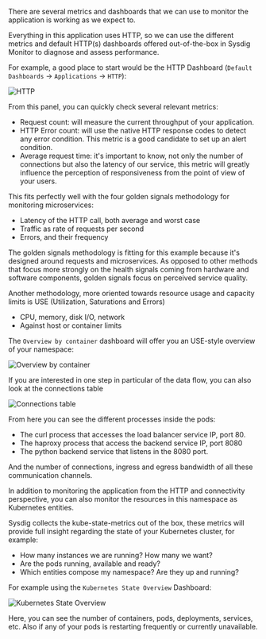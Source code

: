 There are several metrics and dashboards that we can use to monitor the application is working as we expect to.

Everything in this application uses HTTP, so we can use the different metrics and default HTTP(s) dashboards offered out-of-the-box in Sysdig Monitor to diagnose and assess performance.

For example, a good place to start would be the HTTP Dashboard (`Default Dashboards` → `Applications` → `HTTP`):

![HTTP](/sysdig/scenarios/monitor-lab05/assets/image05.png)

From this panel, you can quickly check several relevant metrics:

- Request count: will measure the current throughput of your application.
- HTTP Error count: will use the native HTTP response codes to detect any error condition. This metric is a good candidate to set up an alert condition.
- Average request time: it's important to know, not only the number of connections but also the latency of our service, this metric will greatly influence the perception of responsiveness from the point of view of your users.

This fits perfectly well with the four golden signals methodology for monitoring microservices:

- Latency of the HTTP call, both average and worst case
- Traffic as rate of requests per second
- Errors, and their frequency

The golden signals methodology is fitting for this example because it's designed around requests and microservices. As opposed to other methods that focus more strongly on the health signals coming from hardware and software components, golden signals focus on perceived service quality.

Another methodology, more oriented towards resource usage and capacity limits is USE (Utilization, Saturations and Errors)

- CPU, memory, disk I/O, network
- Against host or container limits

The `Overview by container` dashboard will offer you an USE-style overview of your namespace:

![Overview by container](/sysdig/scenarios/monitor-lab05/assets/image06.png)

If you are interested in one step in particular of the data flow, you can also look at the connections table

![Connections table](/sysdig/scenarios/monitor-lab05/assets/image07.png)

From here you can see the different processes inside the pods:

- The curl process that accesses the load balancer service IP, port 80.
- The haproxy process that access the backend service IP, port 8080
- The python backend service that listens in the 8080 port.

And the number of connections, ingress and egress bandwidth of all these communication channels.

In addition to monitoring the application from the HTTP and connectivity perspective, you can also monitor the resources in this namespace as Kubernetes entities.

Sysdig collects the kube-state-metrics out of the box, these metrics will provide full insight regarding the state of your Kubernetes cluster, for example:

- How many instances we are running? How many we want?
- Are the pods running, available and ready?
- Which entities compose my namespace? Are they up and running?

For example using the `Kubernetes State Overview` Dashboard:

![Kubernetes State Overview](/sysdig/scenarios/monitor-lab05/assets/image08.png)

Here, you can see the number of containers, pods, deployments, services, etc. Also if any of your pods is restarting frequently or currently unavailable.
